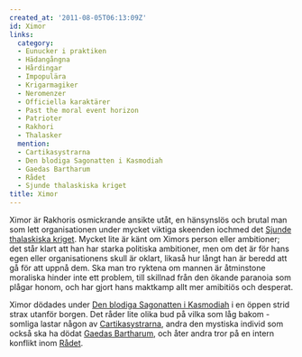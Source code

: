 ```yaml
---
created_at: '2011-08-05T06:13:09Z'
id: Ximor
links:
  category:
  - Eunucker i praktiken
  - Hädangångna
  - Hårdingar
  - Impopulära
  - Krigarmagiker
  - Neromenzer
  - Officiella karaktärer
  - Past the moral event horizon
  - Patrioter
  - Rakhori
  - Thalasker
  mention:
  - Cartikasystrarna
  - Den blodiga Sagonatten i Kasmodiah
  - Gaedas Bartharum
  - Rådet
  - Sjunde thalaskiska kriget
title: Ximor
---
```


Ximor är Rakhoris osmickrande ansikte utåt, en hänsynslös och brutal man som lett organisationen
under mycket viktiga skeenden iochmed det [Sjunde thalaskiska kriget]. Mycket lite är känt om Ximors
person eller ambitioner; det står klart att han har starka politiska ambitioner, men om det är för
hans egen eller organisationens skull är oklart, likaså hur långt han är beredd att gå för att uppnå
dem. Ska man tro ryktena om mannen är åtminstone moraliska hinder inte ett problem, till skillnad
från den ökande paranoia som plågar honom, och har gjort hans maktkamp allt mer amibitiös och
desperat.

Ximor dödades under [Den blodiga Sagonatten i Kasmodiah] i en öppen strid strax utanför borgen. Det
råder lite olika bud på vilka som låg bakom - somliga lastar någon av [Cartikasystrarna], andra den
mystiska individ som också ska ha dödat [Gaedas Bartharum], och åter andra tror på en intern
konflikt inom [Rådet].

  [Sjunde thalaskiska kriget]: Sjunde_thalaskiska_kriget
  [Den blodiga Sagonatten i Kasmodiah]: Den_blodiga_Sagonatten_i_Kasmodiah
  [Cartikasystrarna]: Cartikasystrarna
  [Gaedas Bartharum]: Gaedas_Bartharum
  [Rådet]: Rådet
